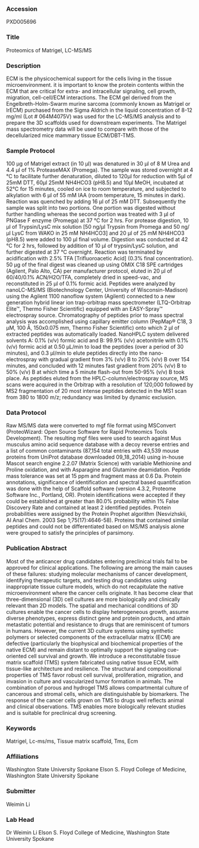 ### Accession
PXD005696

### Title
Proteomics of Matrigel, LC-MS/MS

### Description
ECM is the physicochemical support for the cells living in the tissue microenvironment. it is important to know the protein contents within the ECM that are critical for extra- and intracellular signaling, cell growth, migration, cell-cell/ECM interactions.  The ECM gel derived from the Engelbreth-Holm-Swarm murine sarcoma (commonly known as Matrigel or lrECM) purchased from the Sigma Aldrich in the liquid concentration of 8-12 mg/ml (Lot # 064M4075V) was used for the LC-MS/MS analysis and to prepare the 3D scaffolds used for downstream experiments. The Matrigel mass spectrometry data will be used to compare with those of the decellularized mice mammary tissue ECM/DBT-TMS.

### Sample Protocol
100 µg of Matrigel extract (in 10 µl) was denatured in 30 µl of 8 M Urea and 4.4 µl of 1% ProteaseMAX (Promega). The sample was stored overnight at 4 °C to facilitate further denaturation, diluted to 120μl for reduction with 5μl of 25mM DTT, 60μl 25mM NH4HCO3 (pH8.5) and 10μl MeOH, incubated at 52°C for 15 minutes, cooled on ice to room temperature, and subjected to alkylation with 6 μl of 55 mM IAA (room temperature, 15 minutes in dark). Reaction was quenched by adding 16 μl of 25 mM DTT. Subsequently the sample was split into two portions. One portion was digested without further handling whereas the second portion was treated with 3 µl of PNGase F enzyme (Promega) at 37 °C for 2 hrs. For protease digestion, 10 μl of Trypsin/LysC mix solution [50 ng/μl Trypsin from Promega and 50 ng/μl LysC from WAKO in 25 mM NH4HCO3] and 20 μl of 25 mM NH4HCO3 (pH8.5) were added to 100 µl final volume. Digestion was conducted at 42 °C for 2 hrs, followed by addition of 10 µl of trypsin/LysC solution, and further digested at 37 °C overnight. Reaction was terminated by acidification with 2.5% TFA [Trifluoroacetic Acid] (0.3% final concentration). 50 µg of the final digest was cleaned up using OMIX C18 SPE cartridges (Agilent, Palo Alto, CA) per manufacturer protocol, eluted in 20 µl of 60/40/0.1% ACN/H2O/TFA, completely dried in speed-vac, and reconstituted in 25 µl of 0.1% formic acid.  Peptides were analyzed by nanoLC-MS/MS (Biotechnology Center, University of Wisconsin-Madison) using the Agilent 1100 nanoflow system (Agilent) connected to a new generation hybrid linear ion trap-orbitrap mass spectrometer (LTQ-Orbitrap Elite™, Thermo Fisher Scientific) equipped with an EASY-Spray™ electrospray source.  Chromatography of peptides prior to mass spectral analysis was accomplished using capillary emitter column (PepMap® C18, 3 µM, 100 Å, 150x0.075 mm, Thermo Fisher Scientific) onto which 2 µl of extracted peptides was automatically loaded. NanoHPLC system delivered solvents A: 0.1% (v/v) formic acid and B: 99.9% (v/v) acetonitrile with 0.1% (v/v) formic acid at 0.50 µL/min to load the peptides (over a period of 30 minutes), and 0.3 µl/min to elute peptides directly into the nano-electrospray with gradual gradient from 3% (v/v) B to 20% (v/v) B over 154 minutes, and concluded with 12 minutes fast gradient from 20% (v/v) B to 50% (v/v) B at which time a 5 minute flash-out from 50-95% (v/v) B took place. As peptides eluted from the HPLC-column/electrospray source, MS scans were acquired in the Orbitrap with a resolution of 120,000 followed by MS2 fragmentation of 20 most intense peptides detected in the MS1 scan from 380 to 1800 m/z; redundancy was limited by dynamic exclusion.

### Data Protocol
Raw MS/MS data were converted to mgf file format using MSConvert (ProteoWizard: Open Source Software for Rapid Proteomics Tools Development). The resulting mgf files were used to search against Mus musculus amino acid sequence database with a decoy reverse entries and a list of common contaminants (87,154 total entries with 43,539 mouse proteins from UniProt database downloaded 09_18_2014) using in-house Mascot search engine 2.2.07 (Matrix Science) with variable Methionine and Proline oxidation, and with Asparagine and Glutamine deamidation. Peptide mass tolerance was set at 15 ppm and fragment mass at 0.6 Da. Protein annotations, significance of identification and spectral based quantification was done with the help of Scaffold software (version 4.3.2, Proteome Software Inc., Portland, OR). Protein identifications were accepted if they could be established at greater than 80.0% probability within 1% False Discovery Rate and contained at least 2 identified peptides.  Protein probabilities were assigned by the Protein Prophet algorithm (Nesvizhskii, AI Anal Chem. 2003 Sep 1;75(17):4646-58). Proteins that contained similar peptides and could not be differentiated based on MS/MS analysis alone were grouped to satisfy the principles of parsimony.

### Publication Abstract
Most of the anticancer drug candidates entering preclinical trials fail to be approved for clinical applications. The following are among the main causes of these failures: studying molecular mechanisms of cancer development, identifying therapeutic targets, and testing drug candidates using inappropriate tissue culture models, which do not recapitulate the native microenvironment where the cancer cells originate. It has become clear that three-dimensional (3D) cell cultures are more biologically and clinically relevant than 2D models. The spatial and mechanical conditions of 3D cultures enable the cancer cells to display heterogeneous growth, assume diverse phenotypes, express distinct gene and protein products, and attain metastatic potential and resistance to drugs that are reminiscent of tumors in humans. However, the current 3D culture systems using synthetic polymers or selected components of the extracellular matrix (ECM) are defective (particularly the biophysical and biochemical properties of the native ECM) and remain distant to optimally support the signaling cue-oriented cell survival and growth. We introduce a reconstitutable tissue matrix scaffold (TMS) system fabricated using native tissue ECM, with tissue-like architecture and resilience. The structural and compositional properties of TMS favor robust cell survival, proliferation, migration, and invasion in culture and vascularized tumor formation in animals. The combination of porous and hydrogel TMS allows compartmental culture of cancerous and stromal cells, which are distinguishable by biomarkers. The response of the cancer cells grown on TMS to drugs well reflects animal and clinical observations. TMS enables more biologically relevant studies and is suitable for preclinical drug screening.

### Keywords
Matrigel, Lc-ms/ms, Tissue matrix scaffold, Tms, Ecm

### Affiliations
Washington State University Spokane
Elson S. Floyd College of Medicine, Washington State University Spokane

### Submitter
Weimin Li

### Lab Head
Dr Weimin Li
Elson S. Floyd College of Medicine, Washington State University Spokane


